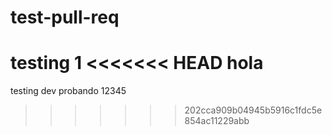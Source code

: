 # test-pull-req
testing 1
<<<<<<< HEAD
hola
=======
testing dev
probando 12345
>>>>>>> 202cca909b04945b5916c1fdc5e854ac11229abb
